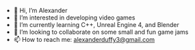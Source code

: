 - 👋 Hi, I’m Alexander
- 👀 I’m interested in developing video games
- 🌱 I’m currently learning C++, Unreal Engine 4, and Blender
- 💞️ I’m looking to collaborate on some small and fun game jams
- 📫 How to reach me: alexanderduffy3@gmail.com

<!---
ADuffyGit/ADuffyGit is a ✨ special ✨ repository because its `README.md` (this file) appears on your GitHub profile.
You can click the Preview link to take a look at your changes.
--->
